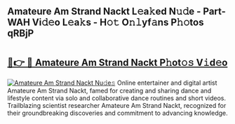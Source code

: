 ## Amateure Am Strand Nackt L𝚎a𝚔ed N𝚞𝚍e - Part-WAH Vi𝚍𝚎o L𝚎a𝚔s - H𝚘𝚝 O𝚗𝚕yf𝚊ns P𝚑𝚘tos qRBjP

# <h2><a href="http://kfczaa.oniu.top/?m=Amateure+Am+Strand+Nackt">🔗👉 🔴 Amateure Am Strand Nackt P𝚑ot𝚘𝚜 V𝚒d𝚎o</a></h2>

[![Amateure Am Strand Nackt Nu𝚍e𝚜](https://i.imgur.com/0qMVB7G.gif)](http://kfczaa.oniu.top/?m=Amateure+Am+Strand+Nackt)
Online entertainer and digital artist Amateure Am Strand Nackt, famed for creating and sharing dance and lifestyle content via solo and collaborative dance routines and short videos. Trailblazing scientist researcher Amateure Am Strand Nackt, recognized for their groundbreaking discoveries and commitment to advancing knowledge.  

